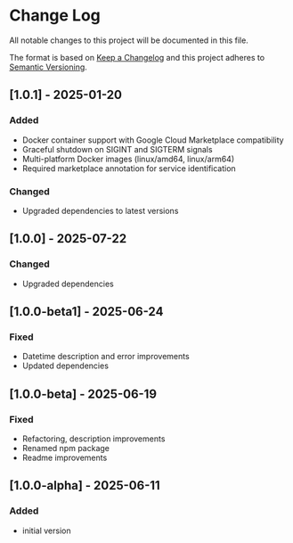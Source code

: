 # Change Log

All notable changes to this project will be documented in this file.

The format is based on [Keep a Changelog](http://keepachangelog.com/)
and this project adheres to [Semantic Versioning](http://semver.org/).

## [1.0.1] - 2025-01-20

### Added

* Docker container support with Google Cloud Marketplace compatibility
* Graceful shutdown on SIGINT and SIGTERM signals
* Multi-platform Docker images (linux/amd64, linux/arm64)
* Required marketplace annotation for service identification

### Changed

* Upgraded dependencies to latest versions

## [1.0.0] - 2025-07-22

### Changed

* Upgraded dependencies

## [1.0.0-beta1] - 2025-06-24

### Fixed

* Datetime description and error improvements
* Updated dependencies

## [1.0.0-beta] - 2025-06-19

### Fixed

* Refactoring, description improvements
* Renamed npm package
* Readme improvements

## [1.0.0-alpha] - 2025-06-11

### Added
* initial version
